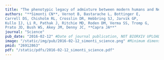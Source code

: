 ```yaml
---
title: "The phenotypic legacy of admixture between modern humans and Neandertals"
authors: "**Simonti CN**, Vernot B, Bastarache L, Bottinger E,
Carrell DS, Chisholm RL, Crosslin DR, Hebbring SJ, Jarvik GP, 
Kullo IJ, Li R, Pathak J, Ritchie MD, Roden DM, Verma SS, Tromp G,
Prato JD, Bush WS, Akey JM, Denny JC, **Capra JA**"
journal: "Science"
pub_date: "2016-02-12" #Date of journal publication, NOT BIORXIV UPLOAD
image: "/static/img/pub/2016-02-12_simonti_science.png" #Minimum dimensions of
pmid: "26912863"
pdf: "/static/pdfs/2016-02-12_simonti_science.pdf"
---
```

